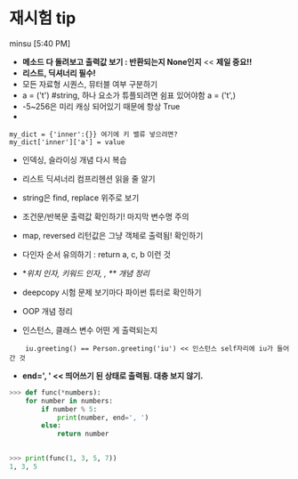 # 재시험 tip

minsu [5:40 PM]
- **메소드 다 돌려보고 출력값 보기 :  반환되는지 None인지** << **제일 중요!!**
 - **리스트, 딕셔너리 필수!**
- 모든 자료형 시퀀스, 뮤터블 여부 구분하기
 - a = ('t')  #string, 하나 요소가 튜플되려면 쉼표 있어야함 a = ('t',)
- -5~256은 미리 캐싱 되어있기 때문에 항상 True
- 

  ```이중 딕셔너리 리스트
  my_dict = {'inner':{}} 여기에 키 밸류 넣으려면?
  my_dict['inner']['a'] = value
  ```


- 인덱싱, 슬라이싱 개념 다시 복습

- 리스트 딕셔너리 컴프리헨션 읽을 줄 알기

- string은 find, replace 위주로 보기

- 조건문/반복문 출력값 확인하기! 마지막 변수명 주의

- map, reversed 리턴값은 그냥 객체로 출력됨! 확인하기

- 다인자 순서 유의하기 : return a, c, b 이런 것

 - **위치 인자, 키워드 인자, *, ** 개념 정리**

- deepcopy 시험 문제 보기마다 파이썬 튜터로 확인하기

- OOP 개념 정리

 - 인스턴스, 클래스 변수 어떤 게 출력되는지

```iu = Person()
    iu.greeting() == Person.greeting('iu') << 인스턴스 self자리에 iu가 들어간 것
```



- **end=', ' << 띄어쓰기 된 상태로 출력됨. 대충 보지 않기.**


```python
>>> def func(*numbers):
	for number in numbers:
		if number % 5:
			print(number, end=', ')
		else:
			return number

		
>>> print(func(1, 3, 5, 7))
1, 3, 5
```

